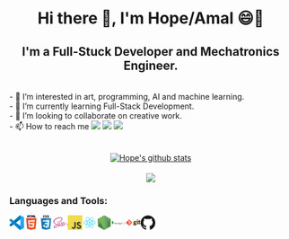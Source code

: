 <h1 align='center'> Hi there 👋, I'm Hope/Amal 😄💚</h1>
<h2 align='center'> I'm a Full-Stuck Developer and Mechatronics Engineer.</h2>
<br/>
- 👀 I’m interested in art, programming, AI and machine learning. <br/>
- 🌱 I’m currently learning Full-Stack Development. <br/>
- 💞️ I’m looking to collaborate on creative work. <br/>
- 📫 How to reach me 
    <a align='center' href="https://www.linkedin.com/in/amal-mishael">
    <img height="10px" src="https://upload.wikimedia.org/wikipedia/commons/thumb/c/c9/Linkedin.svg/600px-Linkedin.svg.png" /></a> 
    <a align='left' href="https://www.facebook.com/hopemas97"><img height="10px" src="https://cdn.icon-icons.com/icons2/2108/PNG/512/facebook_icon_130940.png" /></a> 
    <a align='left' href="mashal.hope@gmail.com"><img height="10px" src="https://icon2.cleanpng.com/20171220/bxe/gmail-logo-png-5a3aaffc62d223.8975386515137955804048.jpg" /></a>
<br/><br/>
<p align='center'>
<a href="https://github.com/HopeMashal/github-readme-stats">
  <img align="center" src="https://github-readme-stats.vercel.app/api?username=HopeMashal&show_icons=true&include_all_commits=true&theme=dark" alt="Hope's github stats" />
</a>
<br/><br/>
<a href="https://github.com/HopeMashal/github-readme-stats">
  <!-- Change the `github-readme-stats.anuraghazra1.vercel.app` to `github-readme-stats.vercel.app`  -->
  <img align="center" src="https://github-readme-stats.vercel.app/api/top-langs/?username=HopeMashal&layout=compact&theme=dark" />
</a>
</p>

<h3> Languages and Tools: </h3>

<img align="left" alt="Visual Studio Code" width="26px" src="https://raw.githubusercontent.com/github/explore/80688e429a7d4ef2fca1e82350fe8e3517d3494d/topics/visual-studio-code/visual-studio-code.png" />
<img align="left" alt="HTML5" width="26px" src="https://raw.githubusercontent.com/github/explore/80688e429a7d4ef2fca1e82350fe8e3517d3494d/topics/html/html.png" />
<img align="left" alt="CSS3" width="26px" src="https://raw.githubusercontent.com/github/explore/80688e429a7d4ef2fca1e82350fe8e3517d3494d/topics/css/css.png" />
<img align="left" alt="Sass" width="26px" src="https://raw.githubusercontent.com/github/explore/80688e429a7d4ef2fca1e82350fe8e3517d3494d/topics/sass/sass.png" />
<img align="left" alt="JavaScript" width="26px" src="https://raw.githubusercontent.com/github/explore/80688e429a7d4ef2fca1e82350fe8e3517d3494d/topics/javascript/javascript.png" />
<img align="left" alt="React" width="26px" src="https://raw.githubusercontent.com/github/explore/80688e429a7d4ef2fca1e82350fe8e3517d3494d/topics/react/react.png" />
<img align="left" alt="Node.js" width="26px" src="https://raw.githubusercontent.com/github/explore/80688e429a7d4ef2fca1e82350fe8e3517d3494d/topics/nodejs/nodejs.png" />
<img align="left" alt="MongoDB" width="26px" src="https://raw.githubusercontent.com/github/explore/80688e429a7d4ef2fca1e82350fe8e3517d3494d/topics/mongodb/mongodb.png" />
<img align="left" alt="Git" width="26px" src="https://raw.githubusercontent.com/github/explore/80688e429a7d4ef2fca1e82350fe8e3517d3494d/topics/git/git.png" />
<img align="left" alt="GitHub" width="26px" src="https://raw.githubusercontent.com/github/explore/78df643247d429f6cc873026c0622819ad797942/topics/github/github.png" />

<br />
<br />

<!---
HopeMashal/HopeMashal is a ✨ special ✨ repository because its `README.md` (this file) appears on your GitHub profile.
You can click the Preview link to take a look at your changes.
--->
